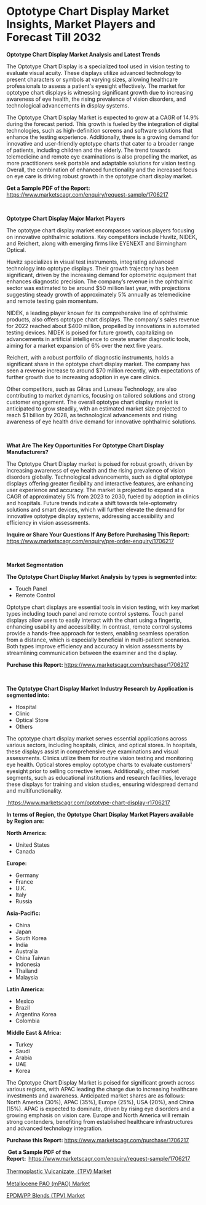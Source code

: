 <p><h1>Optotype Chart Display Market Insights, Market Players and Forecast Till 2032</h1></p><p><strong>Optotype Chart Display Market Analysis and Latest Trends</strong></p>
<p><p>The Optotype Chart Display is a specialized tool used in vision testing to evaluate visual acuity. These displays utilize advanced technology to present characters or symbols at varying sizes, allowing healthcare professionals to assess a patient's eyesight effectively. The market for optotype chart displays is witnessing significant growth due to increasing awareness of eye health, the rising prevalence of vision disorders, and technological advancements in display systems.</p><p>The Optotype Chart Display Market is expected to grow at a CAGR of 14.9% during the forecast period. This growth is fueled by the integration of digital technologies, such as high-definition screens and software solutions that enhance the testing experience. Additionally, there is a growing demand for innovative and user-friendly optotype charts that cater to a broader range of patients, including children and the elderly. The trend towards telemedicine and remote eye examinations is also propelling the market, as more practitioners seek portable and adaptable solutions for vision testing. Overall, the combination of enhanced functionality and the increased focus on eye care is driving robust growth in the optotype chart display market.</p></p>
<p><strong>Get a Sample PDF of the Report:&nbsp;</strong> <a href="https://www.marketscagr.com/enquiry/request-sample/1706217?utm_campaign=2110&utm_medium=2&utm_source=Github&utm_content=ia&utm_term=27032025&utm_id=optotype-chart-display">https://www.marketscagr.com/enquiry/request-sample/1706217</a></p>
<p>&nbsp;</p>
<p><strong>Optotype Chart Display Major Market Players</strong></p>
<p><p>The optotype chart display market encompasses various players focusing on innovative ophthalmic solutions. Key competitors include Huvitz, NIDEK, and Reichert, along with emerging firms like EYENEXT and Birmingham Optical.</p><p>Huvitz specializes in visual test instruments, integrating advanced technology into optotype displays. Their growth trajectory has been significant, driven by the increasing demand for optometric equipment that enhances diagnostic precision. The company’s revenue in the ophthalmic sector was estimated to be around $50 million last year, with projections suggesting steady growth of approximately 5% annually as telemedicine and remote testing gain momentum.</p><p>NIDEK, a leading player known for its comprehensive line of ophthalmic products, also offers optotype chart displays. The company's sales revenue for 2022 reached about $400 million, propelled by innovations in automated testing devices. NIDEK is poised for future growth, capitalizing on advancements in artificial intelligence to create smarter diagnostic tools, aiming for a market expansion of 6% over the next five years.</p><p>Reichert, with a robust portfolio of diagnostic instruments, holds a significant share in the optotype chart display market. The company has seen a revenue increase to around $70 million recently, with expectations of further growth due to increasing adoption in eye care clinics.</p><p>Other competitors, such as Gilras and Luneau Technology, are also contributing to market dynamics, focusing on tailored solutions and strong customer engagement. The overall optotype chart display market is anticipated to grow steadily, with an estimated market size projected to reach $1 billion by 2028, as technological advancements and rising awareness of eye health drive demand for innovative ophthalmic solutions.</p></p>
<p>&nbsp;</p>
<p><strong>What Are The Key Opportunities For Optotype Chart Display Manufacturers?</strong></p>
<p><p>The Optotype Chart Display market is poised for robust growth, driven by increasing awareness of eye health and the rising prevalence of vision disorders globally. Technological advancements, such as digital optotype displays offering greater flexibility and interactive features, are enhancing user experience and accuracy. The market is projected to expand at a CAGR of approximately 5% from 2023 to 2030, fueled by adoption in clinics and hospitals. Future trends indicate a shift towards tele-optometry solutions and smart devices, which will further elevate the demand for innovative optotype display systems, addressing accessibility and efficiency in vision assessments.</p></p>
<p><strong>Inquire or Share Your Questions If Any Before Purchasing This Report:</strong> <a href="https://www.marketscagr.com/enquiry/pre-order-enquiry/1706217?utm_campaign=2110&utm_medium=2&utm_source=Github&utm_content=ia&utm_term=27032025&utm_id=optotype-chart-display">https://www.marketscagr.com/enquiry/pre-order-enquiry/1706217</a></p>
<p>&nbsp;</p>
<p><strong>Market Segmentation</strong></p>
<p><strong>The Optotype Chart Display Market Analysis by types is segmented into:</strong></p>
<p><ul><li>Touch Panel</li><li>Remote Control</li></ul></p>
<p><p>Optotype chart displays are essential tools in vision testing, with key market types including touch panel and remote control systems. Touch panel displays allow users to easily interact with the chart using a fingertip, enhancing usability and accessibility. In contrast, remote control systems provide a hands-free approach for testers, enabling seamless operation from a distance, which is especially beneficial in multi-patient scenarios. Both types improve efficiency and accuracy in vision assessments by streamlining communication between the examiner and the display.</p></p>
<p><strong>Purchase this Report:&nbsp;</strong><a href="https://www.marketscagr.com/purchase/1706217?utm_campaign=2110&utm_medium=2&utm_source=Github&utm_content=ia&utm_term=27032025&utm_id=optotype-chart-display">https://www.marketscagr.com/purchase/1706217</a></p>
<p>&nbsp;</p>
<p><strong>The Optotype Chart Display Market Industry Research by Application is segmented into:</strong></p>
<p><ul><li>Hospital</li><li>Clinic</li><li>Optical Store</li><li>Others</li></ul></p>
<p><p>The optotype chart display market serves essential applications across various sectors, including hospitals, clinics, and optical stores. In hospitals, these displays assist in comprehensive eye examinations and visual assessments. Clinics utilize them for routine vision testing and monitoring eye health. Optical stores employ optotype charts to evaluate customers' eyesight prior to selling corrective lenses. Additionally, other market segments, such as educational institutions and research facilities, leverage these displays for training and vision studies, ensuring widespread demand and multifunctionality.</p></p>
<p><a href="https://www.marketscagr.com/optotype-chart-display-r1706217?utm_campaign=2110&utm_medium=2&utm_source=Github&utm_content=ia&utm_term=27032025&utm_id=optotype-chart-display">&nbsp;https://www.marketscagr.com/optotype-chart-display-r1706217</a></p>
<p><strong>In terms of Region, the Optotype Chart Display Market Players available by Region are:</strong></p>
<p>
    <p> <strong> North America: </strong>
        <ul>
            <li>United States</li>
            <li>Canada</li>
        </ul>
        </p> 
    <p> <strong> Europe: </strong>
        <ul>
            <li>Germany</li>
            <li>France</li>
            <li>U.K.</li>
            <li>Italy</li>
            <li>Russia</li>
        </ul>
        </p> 
    <p> <strong> Asia-Pacific: </strong>
        <ul>
            <li>China</li>
            <li>Japan</li>
            <li>South Korea</li>
            <li>India</li>
            <li>Australia</li>
            <li>China Taiwan</li>
            <li>Indonesia</li>
            <li>Thailand</li>
            <li>Malaysia</li>
        </ul>
        </p> 
    <p> <strong> Latin America: </strong>
        <ul>
            <li>Mexico</li>
            <li>Brazil</li>
            <li>Argentina Korea</li>
            <li>Colombia</li>
        </ul>
        </p> 
    <p> <strong> Middle East & Africa: </strong>
        <ul>
            <li>Turkey</li>
            <li>Saudi</li>
            <li>Arabia</li>
            <li>UAE</li>
            <li>Korea</li>
        </ul>
    </p>
    </p>
<p><p>The Optotype Chart Display Market is poised for significant growth across various regions, with APAC leading the charge due to increasing healthcare investments and awareness. Anticipated market shares are as follows: North America (30%), APAC (35%), Europe (25%), USA (20%), and China (15%). APAC is expected to dominate, driven by rising eye disorders and a growing emphasis on vision care. Europe and North America will remain strong contenders, benefiting from established healthcare infrastructures and advanced technology integration.</p></p>
<p><strong>Purchase this Report: </strong><a href="https://www.marketscagr.com/purchase/1706217?utm_campaign=2110&utm_medium=2&utm_source=Github&utm_content=ia&utm_term=27032025&utm_id=optotype-chart-display">https://www.marketscagr.com/purchase/1706217</a></p>
<p>&nbsp;<strong>Get a Sample PDF of the Report:&nbsp;&nbsp;</strong><a href="https://www.marketscagr.com/enquiry/request-sample/1706217?utm_campaign=2110&utm_medium=2&utm_source=Github&utm_content=ia&utm_term=27032025&utm_id=optotype-chart-display">https://www.marketscagr.com/enquiry/request-sample/1706217</a></p>
<p><strong></strong></p>
<p><p><a href="https://github.com/tentandyik/Market-Research-Report-List-1/blob/main/thermoplastic-vulcanizatetpv-market.md?utm_campaign=2110&utm_medium=2&utm_source=Github&utm_content=ia&utm_term=27032025&utm_id=optotype-chart-display">Thermoplastic Vulcanizate（TPV) Market</a></p><p><a href="https://github.com/klenaestien23/Market-Research-Report-List-1/blob/main/metallocene-pao-mpao-market.md?utm_campaign=2110&utm_medium=2&utm_source=Github&utm_content=ia&utm_term=27032025&utm_id=optotype-chart-display">Metallocene PAO (mPAO) Market</a></p><p><a href="https://github.com/mismannely/Market-Research-Report-List-1/blob/main/epdmpp-blends-tpv-market.md?utm_campaign=2110&utm_medium=2&utm_source=Github&utm_content=ia&utm_term=27032025&utm_id=optotype-chart-display">EPDM/PP Blends (TPV) Market</a></p></p>